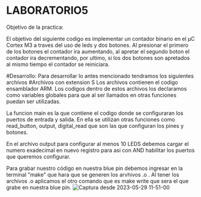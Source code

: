 # LABORATORIO5


Objetivo de la practica:

El objetivo del siguiente codigo es implementar un contador binario en el µC Cortex M3 a traves del uso de leds y dos botones. Al presionar el primero de los botones el contador ira aumentando, al apretar el segundo boton el contador ira decrementando, por ultimo, si los dos botones son apretados al mismo tiempo el contador se reiniciara.

#Desarrollo:
Para desarrollar lo antes mencionado tendramos los siguientes archivos
#Archivos con extension S
Los archivos contienen el codigo ensamblador ARM. Los codigos dentro de estos archivos los declaramos como variables globales para que al ser llamados en otras funciones puedan ser utilizadas.

La funcion main es la que contiene el codigo donde se configuraran los puertos de entrada y salida. En ella se utilizan otras funciones como read_button, output, digital_read que son las que configuran los pines y botones.

En el archivo output para configurar al menos 10 LEDS debemos cargar el numero exadecimal en nuevo registro para asi con AND  habilitar los puertos que queremos configurar.

Para grabar nuestro código en nuestra blue pin debemos ingresar en la terminal "make" que hara que se generen los arvhivos .o .
Al tener los archivos .o aplicamos el otro comando que es make write que sera el que grabe en nuestra blue pin.
![Captura desde 2023-05-29 11-51-00](https://github.com/545Mariana/LABORATORIO5/assets/109254012/03d483bc-1e9e-41f9-8e61-7fb871078d13)


